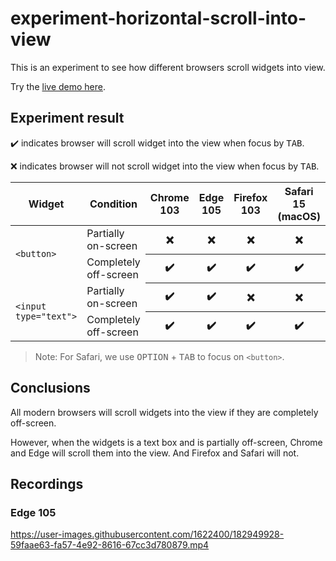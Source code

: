 # experiment-horizontal-scroll-into-view

This is an experiment to see how different browsers scroll widgets into view.

Try the [live demo here](https://compulim.github.io/experiment-horizontal-scroll-into-view/).

## Experiment result

✔️ indicates browser will scroll widget into the view when focus by <kbd>TAB</kbd>.

❌ indicates browser will not scroll widget into the view when focus by <kbd>TAB</kbd>.

<table>
   <thead>
      <tr>
         <th>Widget</th>
         <th>Condition</th>
         <th>Chrome 103</th>
         <th>Edge 105</th>
         <th>Firefox 103</th>
         <th>Safari 15 (macOS)</th>
      </tr>
   </thead>
   <tbody>
      <tr>
         <td rowspan="2"><code>&lt;button&gt;</code></td>
         <td>Partially on-screen</td>
         <th>❌</th>
         <th>❌</th>
         <th>❌</th>
         <th>❌</th>
      </tr>
      <tr>
         <td>Completely off-screen</td>
         <th>✔️</th>
         <th>✔️</th>
         <th>✔️</th>
         <th>✔️</th>
      </tr>
      <tr>
         <td rowspan="2"><code>&lt;input type="text"&gt;</code></td>
         <td>Partially on-screen</td>
         <th>✔️</th>
         <th>✔️</th>
         <th>❌</th>
         <th>❌</th>
      </tr>
      <tr>
         <td>Completely off-screen</td>
         <th>✔️</th>
         <th>✔️</th>
         <th>✔️</th>
         <th>✔️</th>
      </tr>
   </tbody>
</table>

> Note: For Safari, we use <kbd>OPTION</kbd> + <kbd>TAB</kbd> to focus on `<button>`.

## Conclusions

All modern browsers will scroll widgets into the view if they are completely off-screen.

However, when the widgets is a text box and is partially off-screen, Chrome and Edge will scroll them into the view. And Firefox and Safari will not.

## Recordings

### Edge 105

https://user-images.githubusercontent.com/1622400/182949928-59faae63-fa57-4e92-8616-67cc3d780879.mp4
